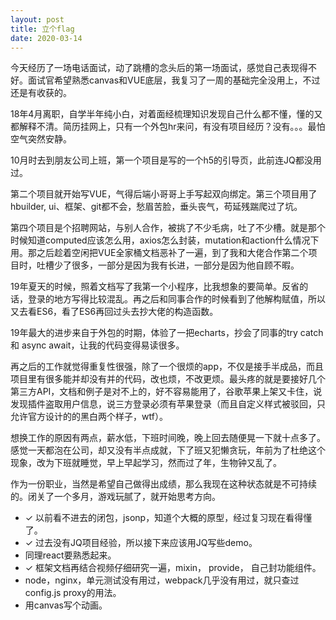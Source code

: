 ```yaml
---
layout: post
title: 立个flag
date: 2020-03-14
---
```


今天经历了一场电话面试，动了跳槽的念头后的第一场面试，感觉自己表现得不好。面试官希望熟悉canvas和VUE底层，我复习了一周的基础完全没用上，不过还是有收获的。

18年4月离职，自学半年纯小白，对着面经梳理知识发现自己什么都不懂，懂的又都解释不清。简历挂网上，只有一个外包hr来问，有没有项目经历？没有。。。最怕空气突然安静。

10月时去到朋友公司上班，第一个项目是写的一个h5的引导页，此前连JQ都没用过。

第二个项目就开始写VUE，气得后端小哥哥上手写起双向绑定。第三个项目用了hbuilder, ui、框架、git都不会，愁眉苦脸，垂头丧气，苟延残踹爬过了坑。

第四个项目是个招聘网站，与别人合作，被挑了不少毛病，吐了不少槽。就是那个时候知道computed应该怎么用，axios怎么封装，mutation和action什么情况下用。那之后趁着空闲把VUE全家桶文档恶补了一遍，到了我和大佬合作第二个项目时，吐槽少了很多，一部分是因为我有长进，一部分是因为他自顾不暇。

19年夏天的时候，照着文档写了我第一个小程序，比我想象的要简单。反省的话，登录的地方写得比较混乱。再之后和同事合作的时候看到了他解构赋值，所以又去看ES6，看了ES6再回过头去抄大佬的构造函数。

19年最大的进步来自于外包的时期，体验了一把echarts，抄会了同事的try catch 和 async await，让我的代码变得易读很多。

再之后的工作就觉得重复性很强，除了一个很烦的app，不仅是接手半成品，而且项目里有很多能并却没有并的代码，改也烦，不改更烦。最头疼的就是要接好几个第三方API，文档和例子是对不上的，好不容易能用了，谷歌苹果上架又卡住，说发现插件盗取用户信息，说三方登录必须有苹果登录（而且自定义样式被驳回，只允许官方设计的的黑白两个样子，wtf）。

想换工作的原因有两点，薪水低，下班时间晚，晚上回去随便晃一下就十点多了。感觉一天都泡在公司，却又没有半点成就，下了班又犯懒贪玩，年前为了杜绝这个现象，改为下班就睡觉，早上早起学习，然而过了年，生物钟又乱了。

作为一份职业，当然是希望自己做得出成绩，那么我现在这种状态就是不可持续的。闭关了一个多月，游戏玩腻了，就开始思考方向。

* ✓ 以前看不进去的闭包，jsonp，知道个大概的原型，经过复习现在看得懂了。
* ✓ 过去没有JQ项目经验，所以接下来应该用JQ写些demo。
* 同理react要熟悉起来。
* ✓ 框架文档再结合视频仔细研究一遍，mixin， provide， 自己封功能组件。
* node，nginx，单元测试没有用过，webpack几乎没有用过，就只查过config.js proxy的用法。
* 用canvas写个动画。
